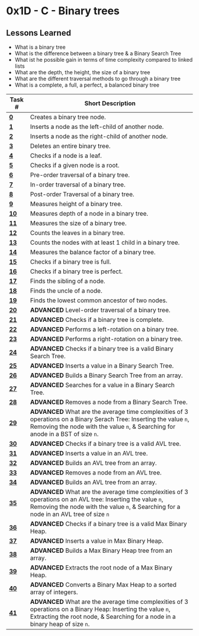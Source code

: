  # 0x1D - C - Binary trees
 ## Lessons Learned
* What is a binary tree
* What is the difference between a binary tree & a Binary Search Tree
* What ist he possible gain in terms of time complexity compared to linked lists
* What are the depth, the height, the size of a binary tree
* What are the different traversal methods to go through a binary tree
* What is a complete, a full, a perfect, a balanced binary tree

Task # | Short Description
-------|------------
[**0**](0-binary_tree_node.c) | Creates a binary tree node.
[**1**](1-binary_tree_insert_left.c) | Inserts a node as the left-child of another node.
[**2**](2-binary_tree_insert_right.c) | Inserts a node as the right-child of another node.
[**3**](3-binary_tree_delete.c) | Deletes an entire binary tree.
[**4**](4-binary_tree_is_leaf.c) | Checks if a node is a leaf.
[**5**](5-binary_tree_is_root.c) | Checks if a given node is a root.
[**6**](6-binary_tree_preorder.c) | Pre-order traversal of a binary tree.
[**7**](7-binary_tree_inorder.c) | In-order traversal of a binary tree.
[**8**](8-binary_tree_postorder.c) | Post-order Traversal of a binary tree.
[**9**](9-binary_tree_height.c) | Measures height of a binary tree.
[**10**](10-binary_tree_depth.c) | Measures depth of a node in a binary tree.
[**11**](11-binary_tree_size.c) | Measures the size of a binary tree.
[**12**](12-binary_tree_leaves.c) | Counts the leaves in a binary tree.
[**13**](13-binary_tree_nodes.c) | Counts the nodes with at least 1 child in a binary tree.
[**14**](14-binary_tree_balance.c) | Measures the balance factor of a binary tree.
[**15**](15-binary_tree_is_full.c) | Checks if a binary tree is full.
[**16**](16-binary_tree_is_perfect.c) | Checks if a binary tree is perfect.
[**17**](17-binary_tree_sibling.c) | Finds the sibling of a node.
[**18**](18-binary_tree_uncle.c) | Finds the uncle of a node.
[**19**](100-binary_trees_ancestor.c) | Finds the lowest common ancestor of two nodes.
[**20**](101-binary_tree_levelorder.c) | **ADVANCED** Level-order traversal of a binary tree.
[**21**](102-binary_tree_is_complete.c) | **ADVANCED** Checks if a binary tree is complete.
[**22**](103-binary_tree_rotate_left.c) | **ADVANCED** Performs a left-rotation on a binary tree.
[**23**](104-binary_tree_rotate_right.c) | **ADVANCED** Performs a right-rotation on a binary tree.
[**24**](110-binary_tree_is_bst.c) | **ADVANCED** Checks if a binary tree is a valid Binary Search Tree.
[**25**](111-bst_insert.c) | **ADVANCED** Inserts a value in a Binary Search Tree.
[**26**](112-array_to_bst.c) | **ADVANCED** Builds a Binary Search Tree from an array.
[**27**](113-bst_search.c) | **ADVANCED** Searches for a value in a Binary Search Tree.
[**28**](114-bst_remove.c) | **ADVANCED** Removes a node from a Binary Search Tree.
[**29**](115-O) | **ADVANCED** What are the average time complexities of 3 operations on a Binary Serach Tree: Inserting the value `n`, Removing the node with the value `n`, & Searching for anode in a BST of size `n`.
[**30**](120-binary_tree_is_avl.c) | **ADVANCED** Checks if a binary tree is a valid AVL tree.
[**31**](121-avl_insert.c) | **ADVANCED** Inserts a value in an AVL tree.
[**32**](122-array_to_avl.c) | **ADVANCED** Builds an AVL tree from an array.
[**33**](123-avl_remove.c) | **ADVANCED** Removes a node from an AVL tree.
[**34**](124-sorted_array_to_avl.c) | **ADVANCED** Builds an AVL tree from an array.
[**35**](125-O) | **ADVANCED** What are the average time complexities of 3 operations on an AVL tree: Inserting the value `n`, Removing the node with the value `n`, & Searching for a node in an AVL tree of size `n`
[**36**](130-binary_tree_is_heap.c) | **ADVANCED** Checks if a binary tree is a valid Max Binary Heap.
[**37**](131-heap_insert.c) | **ADVANCED** Inserts a value in Max Binary Heap.
[**38**](132-array_to_heap.c) | **ADVANCED** Builds a Max Binary Heap tree from an array.
[**39**](133-heap_extract.c) | **ADVANCED** Extracts the root node of a Max Binary Heap.
[**40**](134-heap_to_sorted_array.c) | **ADVANCED** Converts a Binary Max Heap to a sorted array of integers.
[**41**](135-O) | **ADVANCED** What are the average time complexities of 3 operations on a Binary Heap: Inserting the value `n`, Extracting the root node, & Searching for a node in a binary heap of size `n`.
